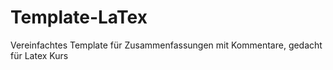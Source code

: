 # Template-LaTex
Vereinfachtes Template für Zusammenfassungen mit Kommentare, gedacht für Latex Kurs
